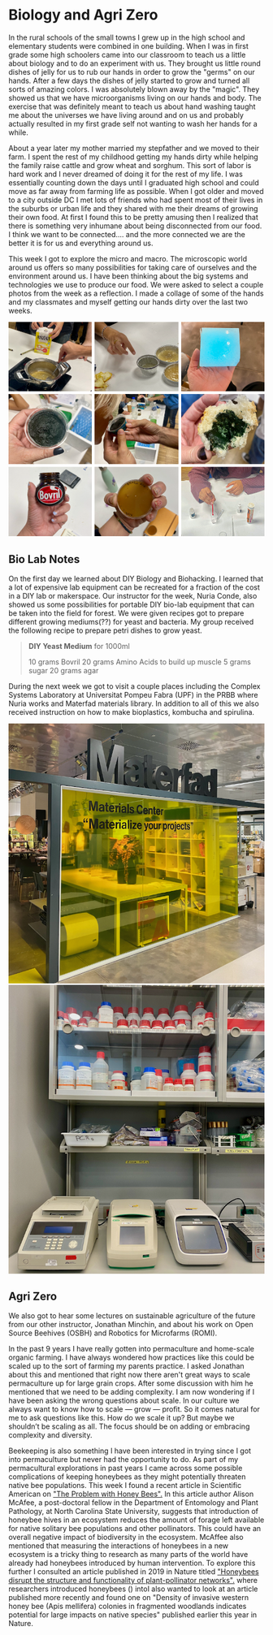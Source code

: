 # Biology and Agri Zero

In the rural schools of the small towns I grew up in the high school and elementary students were combined in one building. When I was in first grade some high schoolers came into our classroom to teach us a little about biology and to do an experiment with us. They brought us little round dishes of jelly for us to rub our hands in order to grow the "germs" on our hands. After a few days the dishes of jelly started to grow and turned all sorts of amazing colors. I was absolutely blown away by the "magic". They showed us that we have microorganisms living on our hands and body. The exercise that was definitely meant to teach us about hand washing taught me about the universes we have living around and on us and probably actually resulted in my first grade self not wanting to wash her hands for a while. 

About a year later my mother married my stepfather and we moved to their farm. I spent the rest of my childhood getting my hands dirty while helping the family raise cattle and grow wheat and sorghum. This sort of labor is hard work and I never dreamed of doing it for the rest of my life. I was essentially counting down the days until I graduated high school and could move as far away from farming life as possible. When I got older and moved to a city outside DC I met lots of friends who had spent most of their lives in the suburbs or urban life and they shared with me their dreams of growing their own food. At first I  found this to be pretty amusing then I realized that there is something very inhumane about being disconnected from our food. I think we want to be connected.... and the more connected we are the better it is for us and everything around us. 

This week I got to explore the micro and macro. The microscopic world around us offers so many possibilities for taking care of ourselves and the environment around us. I have been thinking about the big systems and technologies we use to produce our food. We were asked to select a couple photos from the week as a reflection. I made a collage of some of the hands and my classmates and myself getting our hands dirty over the last two weeks. 

![Hands Collage](../images/term-01/bio-agri-zero/bio-agri-collage.png)


## Bio Lab Notes

On the first day we learned about DIY Biology and Biohacking. I learned that a lot of expensive lab equipment can be recreated for a fraction of the cost in a DIY lab or makerspace. Our instructor for the week, Nuria Conde, also showed us some possibilities for portable DIY bio-lab equipment that can be taken into the field for forest. We were given recipes got to prepare different growing mediums(??) for yeast and bacteria. My group received the following recipe to prepare petri dishes to grow yeast. 

> **DIY Yeast Medium** for 1000ml
> 
> 10 grams Bovril
> 20 grams Amino Acids to build up muscle
> 5 grams sugar
> 20 grams agar 


During the next week we got to visit a couple places including the Complex Systems Laboratory at Universitat Pompeu Fabra (UPF) in the PRBB where Nuria works and Materfad materials library. In addition to all of this we also received instruction on how to make bioplastics, kombucha and spirulina. 

![Materfad](../images/term-01/bio-agri-zero/materfad.png)
![Bio Lab](../images/term-01/bio-agri-zero/pcr-lab.png)

## Agri Zero

We also got to hear some lectures on sustainable agriculture of the future from our other instructor, Jonathan Minchin, and about his work on Open Source Beehives (OSBH) and Robotics for Microfarms (ROMI). 

In the past 9 years I have really gotten into permaculture and home-scale organic farming. I have always wondered how practices like this could be scaled up to the sort of farming my parents practice. I asked Jonathan about this and mentioned that right now there aren't great ways to scale permaculture up for large grain crops. After some discussion with him he mentioned that we need to be adding complexity. I am now wondering if I have been asking the wrong questions about scale. In our culture we always want to know how to scale — grow — profit. So it comes natural for me to ask questions like this. How do we scale it up? But maybe we shouldn’t be scaling as all. The focus should be on adding or embracing complexity and diversity.

Beekeeping is also something I have been interested in trying since I got into permaculture but never had the opportunity to do. As part of my permacultural explorations in past years I came across some possible complications of keeping honeybees as they might potentially threaten native bee populations. This week I found a recent article in Scientific American on ["The Problem with Honey Bees".]([https://www.scientificamerican.com/article/the-problem-with-honey-bees/]) In this article author Alison McAfee, a post-doctoral fellow in the Department of Entomology and Plant Pathology, at North Carolina State University, suggests that introduction of honeybee hives in an ecosystem reduces the amount of forage left available for native solitary bee populations and other pollinators. This could have an overall negative impact of biodiversity in the ecosystem. McAffee also mentioned that measuring the interactions of honeybees in a new ecosystem is a tricky thing to research as many parts of the world have already had honeybees introduced by human intervention. To explore this further I consulted an article published in 2019 in Nature titled ["Honeybees disrupt the structure and functionality of plant-pollinator networks".](https://www.nature.com/articles/s41598-019-41271-5#Sec3) where researchers introduced honeybees () intoI also wanted to look at an article published more recently and found one on "Density of invasive western honey bee (Apis mellifera) colonies in fragmented woodlands indicates potential for large impacts on native species" published earlier this year in Nature. 


